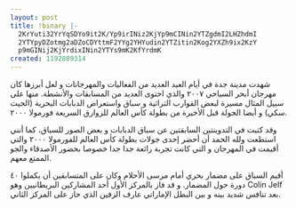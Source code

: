 ```yaml
---
layout: post
title: !binary |-
  2KrYuti32YrYqSDYo9it2K/Yp9irINiz2KjYp9mCINin2YTZgdmI2LHZhdmI
  2YTYpyDZotmg2aDZoCDYttmF2YYg2YHYudin2YTZitin2Kog2YXZh9ix2KzY
  p9mGINij2KjYrdixINin2YTYs9mK2KfYrdmK
created: 1192809314
---
```

شهدت مدينة جدة في أيام العيد العديد من الفعاليات والمهرجانات و لعل أبرزها كان مهرجان أبحر السياحي ٢٠٠٧ والذي احتوى العديد من المسابقات والأنشطة. منها على سبيل المثال مسيرة لبعض القوارب التراثية و سباق واستعراض الدبابات البحرية (الجيت سكي) و أيضا الجولة قبل الأخيرة من بطولة كأس العالم للزوارق السريعة فورمولا ٢٠٠٠.

وقد كتبت في التدوينتين السابقتين عن سباق الدبابات و بعض الصور للسباق، كما أنني استطعت ولله الحمد أن أحضر إحدى جولات بطولة كأس العالم للفورمولا  ٢٠٠٠ والتي أقيمت في المهرجان و التي كانت تجربة رائعة جدا جدا خصوصا بحضور الأصدقاء والجو الممتع معهم.

أقيم السباق على مضمار بحري أمام مرسى الأحلام وكان على المتسابقين أن يكملوا ٤٠ دورة حول المضمار. و قد فاز بالمركز الأول أحد المشاركين البريطانيين وهو Colin Jelf بعد تنافس شديد بينه و بين البطل الإماراتي عارف الزفين الذي حاز على المركز الثاني.
